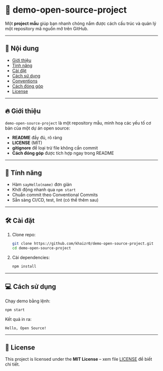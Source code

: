 # 🎉 demo-open-source-project

Một **project mẫu** giúp bạn nhanh chóng nắm được cách cấu trúc và quản lý một repository mã nguồn mở trên GitHub.

---

## 📖 Nội dung

* [Giới thiệu](#-giới-thiệu)
* [Tính năng](#-tính-năng)
* [Cài đặt](#-cài-đặt)
* [Cách sử dụng](#-cách-sử-dụng)
* [Conventions](#-conventions)
* [Cách đóng góp](#-cách-đóng-góp)
* [License](#-license)

---

## 🔥 Giới thiệu

`demo-open-source-project` là một repository mẫu, minh hoạ các yếu tố cơ bản của một dự án open source:

* **README** đầy đủ, rõ ràng
* **LICENSE** (MIT)
* **gitignore** để loại trừ file không cần commit
* **Cách đóng góp** được tích hợp ngay trong README

---

## 🚀 Tính năng

* Hàm `sayHello(name)` đơn giản
* Khởi động nhanh qua `npm start`
* Chuẩn commit theo Conventional Commits
* Sẵn sàng CI/CD, test, lint (có thể thêm sau)

---

## 🛠️ Cài đặt

1. Clone repo:

   ```bash
   git clone https://github.com/khaizr0/demo-open-source-project.git
   cd demo-open-source-project
   ```
2. Cài dependencies:

   ```bash
   npm install
   ```

---

## 💻 Cách sử dụng

Chạy demo bằng lệnh:

```bash
npm start
```

Kết quả in ra:

```
Hello, Open Source!
```

---

## 📄 License

This project is licensed under the **MIT License** – xem file [LICENSE](./LICENSE) để biết chi tiết.
